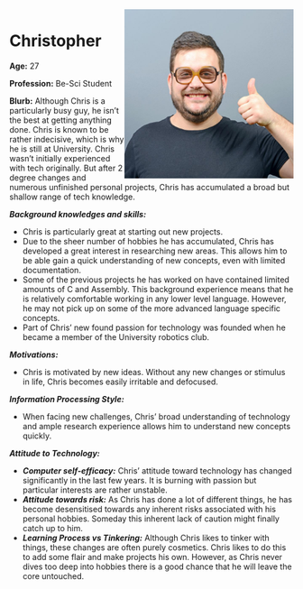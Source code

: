 <img style="float: right;" src="./assets/chris.jpg" height="300px" width="300px" style="padding:4px">

# Christopher

**Age:** 27

**Profession:** Be-Sci Student

**Blurb:** Although Chris is a particularly busy guy, he isn’t the best at getting anything done. Chris is known to be rather indecisive, which is why he is still at University. Chris wasn’t initially experienced with tech originally. But after 2 degree changes and numerous unfinished personal projects, Chris has accumulated a broad but shallow range of tech knowledge.

***Background knowledges and skills:***
- Chris is particularly great at starting out new projects.
- Due to the sheer number of hobbies he has accumulated, Chris has developed a great interest in researching new areas. This allows him to be able gain a quick understanding of new concepts, even with limited documentation.
- Some of the previous projects he has worked on have contained limited amounts of C and Assembly. This background experience means that he is relatively comfortable working in any lower level language. However, he may not pick up on some of the more advanced language specific concepts.
- Part of Chris’ new found passion for technology was founded when he became a member of the University robotics club.

***Motivations:***
- Chris is motivated by new ideas. Without any new changes or stimulus in life, Chris becomes easily irritable and defocused.

***Information Processing Style:***
- When facing new challenges, Chris’ broad understanding of technology and ample research experience allows him to understand new concepts quickly.

***Attitude to Technology:***

- ***Computer self-efficacy:*** Chris’ attitude toward technology has changed significantly in the last few years. It is burning with passion but particular interests are rather unstable.
- ***Attitude towards risk:*** As Chris has done a lot of different things, he has become desensitised towards any inherent risks associated with his personal hobbies. Someday this inherent lack of caution might finally catch up to him.
- ***Learning Process vs Tinkering:*** Although Chris likes to tinker with things, these changes are often purely cosmetics. Chris likes to do this to add some flair and make projects his own. However, as Chris never dives too deep into hobbies there is a good chance that he will leave the core untouched.
